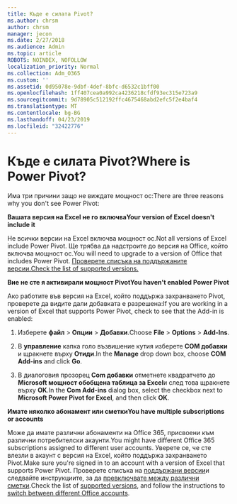 ```yaml
---
title: Къде е силата Pivot?
ms.author: chrsm
author: chrsm
manager: jecon
ms.date: 2/27/2018
ms.audience: Admin
ms.topic: article
ROBOTS: NOINDEX, NOFOLLOW
localization_priority: Normal
ms.collection: Adm_O365
ms.custom: ''
ms.assetid: 0d95078e-9dbf-4def-8bfc-d6532c1bff00
ms.openlocfilehash: 1ff407cea0a992ca4236218cfdf93ec315e723a9
ms.sourcegitcommit: 9d78905c512192ffc4675468abd2efc5f2e4baf4
ms.translationtype: MT
ms.contentlocale: bg-BG
ms.lasthandoff: 04/23/2019
ms.locfileid: "32422776"
---
```

# <a name="where-is-power-pivot"></a><span data-ttu-id="28768-102">Къде е силата Pivot?</span><span class="sxs-lookup"><span data-stu-id="28768-102">Where is Power Pivot?</span></span>

<span data-ttu-id="28768-103">Има три причини защо не виждате мощност ос:</span><span class="sxs-lookup"><span data-stu-id="28768-103">There are three reasons why you don't see Power Pivot:</span></span>
  
 <span data-ttu-id="28768-104">**Вашата версия на Excel не го включва**</span><span class="sxs-lookup"><span data-stu-id="28768-104">**Your version of Excel doesn't include it**</span></span>
  
<span data-ttu-id="28768-105">Не всички версии на Excel включва мощност ос.</span><span class="sxs-lookup"><span data-stu-id="28768-105">Not all versions of Excel include Power Pivot.</span></span> <span data-ttu-id="28768-106">Ще трябва да надстроите до версия на Office, който включва мощност ос.</span><span class="sxs-lookup"><span data-stu-id="28768-106">You will need to upgrade to a version of Office that includes Power Pivot.</span></span> [<span data-ttu-id="28768-107">Проверете списъка на поддържаните версии.</span><span class="sxs-lookup"><span data-stu-id="28768-107">Check the list of supported versions.</span></span>](https://support.office.com/article/aa64e217-4b6e-410b-8337-20b87e1c2a4b.aspx)
  
 <span data-ttu-id="28768-108">**Вие не сте я активирали мощност Pivot**</span><span class="sxs-lookup"><span data-stu-id="28768-108">**You haven't enabled Power Pivot**</span></span>
  
<span data-ttu-id="28768-109">Ако работите във версия на Excel, който поддържа захранването Pivot, проверете да видите дали добавката е разрешена:</span><span class="sxs-lookup"><span data-stu-id="28768-109">If you are working in a version of Excel that supports Power Pivot, check to see that the Add-in is enabled:</span></span>
  
1. <span data-ttu-id="28768-110">Изберете **файл** \> **Опции** \> **Добавки**.</span><span class="sxs-lookup"><span data-stu-id="28768-110">Choose **File** \> **Options** \> **Add-Ins**.</span></span>
    
2. <span data-ttu-id="28768-111">В **управление** капка голо възвишение кутия изберете **COM добавки** и щракнете върху **Отиди**.</span><span class="sxs-lookup"><span data-stu-id="28768-111">In the **Manage** drop down box, choose **COM Add-ins** and click **Go**.</span></span>
    
3. <span data-ttu-id="28768-112">В диалоговия прозорец **Com добавки** отметнете квадратчето до **Microsoft мощност обобщена таблица за Excel**и след това щракнете върху **OK**.</span><span class="sxs-lookup"><span data-stu-id="28768-112">In the **Com Add-ins** dialog box, select the checkbox next to **Microsoft Power Pivot for Excel**, and then click **OK**.</span></span> 
    
 <span data-ttu-id="28768-113">**Имате няколко абонамент или сметки**</span><span class="sxs-lookup"><span data-stu-id="28768-113">**You have multiple subscriptions or accounts**</span></span>
  
<span data-ttu-id="28768-114">Може да имате различни абонаменти на Office 365, присвоени към различни потребителски акаунти.</span><span class="sxs-lookup"><span data-stu-id="28768-114">You might have different Office 365 subscriptions assigned to different user accounts.</span></span> <span data-ttu-id="28768-115">Уверете се, че сте влезли в акаунт с версия на Excel, който поддържа захранването Pivot.</span><span class="sxs-lookup"><span data-stu-id="28768-115">Make sure you're signed in to an account with a version of Excel that supports Power Pivot.</span></span> <span data-ttu-id="28768-116">Проверете списъка на [поддържани версии](https://support.office.com/article/aa64e217-4b6e-410b-8337-20b87e1c2a4b.aspx)и следвайте инструкциите, за да [превключвате между различни сметки](https://support.office.com/article/b9582171-fd1f-4284-9846-bdd72bb28426.aspx#BKMK_WebSwitchAccounts).</span><span class="sxs-lookup"><span data-stu-id="28768-116">Check the list of [supported versions](https://support.office.com/article/aa64e217-4b6e-410b-8337-20b87e1c2a4b.aspx), and follow the instructions to [switch between different Office accounts](https://support.office.com/article/b9582171-fd1f-4284-9846-bdd72bb28426.aspx#BKMK_WebSwitchAccounts).</span></span>
  

